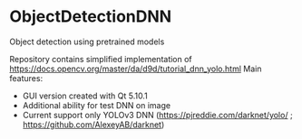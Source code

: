 # ObjectDetectionDNN
Object detection using pretrained models

Repository contains simplified implementation of https://docs.opencv.org/master/da/d9d/tutorial_dnn_yolo.html
Main features:
 - GUI version created with Qt 5.10.1
 - Additional ability for test DNN on image
 - Current support only YOLOv3 DNN (https://pjreddie.com/darknet/yolo/ ; https://github.com/AlexeyAB/darknet)
 


